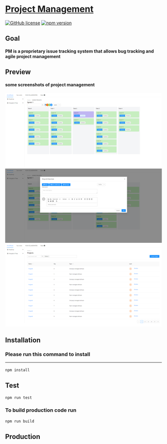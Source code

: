 # [Project Management](https://reactjs.org/)

[![GitHub license](https://img.shields.io/badge/license-MIT-blue.svg)](https://github.com/facebook/react/blob/master/LICENSE)
[![npm version](https://img.shields.io/npm/v/react.svg?style=flat)](https://www.npmjs.com/package/react)

## Goal

#### PM is a proprietary issue tracking system that allows bug tracking and agile project management

## Preview

#### some screenshots of project management

![alt text](./public/image1.png "Screenshot 1")
![alt text](./public/image2.png "Screenshot 2")
![alt text](./public/image3.png "Screenshot 3")

## Installation

### Please run this command to install

<hr>

`npm install `

## Test

`npm run test`

### To build production code run

`npm run build`

## Production
